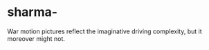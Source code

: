 # sharma-
 War motion pictures reflect the imaginative driving complexity, but it moreover might not.
